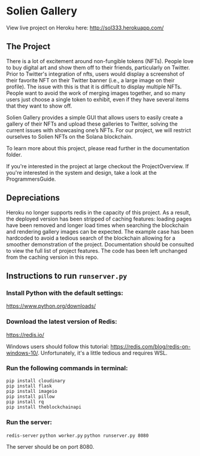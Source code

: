 # Solien Gallery

View live project on Heroku here: http://sol333.herokuapp.com/

## The Project
 
There is a lot of excitement around non-fungible tokens (NFTs). People love to buy digital art and show them off to their friends, particularly on Twitter. Prior to Twitter's integration of nfts, users would display a screenshot of their favorite NFT on their Twitter banner (i.e., a large image on their profile). The issue with this is that it is difficult to display multiple NFTs. People want to avoid the work of merging images together, and so many users just choose a single token to exhibit, even if they have several items that they want to show off.
 
Solien Gallery provides a simple GUI that allows users to easily create a gallery of their NFTs and upload these galleries to Twitter, solving the current issues with showcasing one’s NFTs. For our project, we will restrict ourselves to Solien NFTs on the Solana blockchain.
 
To learn more about this project, please read further in the documentation folder.
 
If you're interested in the project at large checkout the ProjectOverview. If you're interested in the system and design, take a look at the ProgrammersGuide.
 
## Depreciations
 
Heroku no longer supports redis in the capacity of this project. As a result, the deployed version has been stripped of caching features: loading pages have been removed and longer load times when searching the blockchain and rendering gallery images can be expected. The example case has been hardcoded to avoid a tedious search of the blockchain allowing for a smoother demonstration of the project. Documentation should be consulted to view the full list of project features. The code has been left unchanged from the caching version in this repo.


## Instructions to run `runserver.py`

### Install Python with the default settings:
https://www.python.org/downloads/

### Download the latest version of Redis:
https://redis.io/ <br />

Windows users should follow this tutorial: https://redis.com/blog/redis-on-windows-10/. Unfortunately, it's a little tedious and requires WSL. 

### Run the following commands in terminal:
`pip install cloudinary` <br />
`pip install flask` <br />
`pip install imageio` <br />
`pip install pillow` <br />
`pip install rq` <br />
`pip install theblockchainapi`

### Run the server:
`redis-server`
`python worker.py`
`python runserver.py 8080`

The server should be on port 8080.
